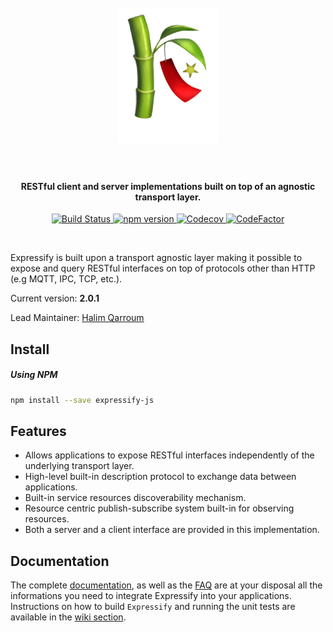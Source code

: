 <h1 align="center">
  <br>
  <a href="#"><img width="160" src="https://github.com/HQarroum/expressify/blob/master/docs/assets/images/logo.png?raw=true" alt="expressify" /></a>
  <br><br>
</h1>

<h4 align="center">RESTful client and server implementations built on top of an agnostic transport layer.</h4>

<p align="center">
  <a href="https://travis-ci.org/HQarroum/expressify">
    <img src="https://travis-ci.org/HQarroum/expressify.svg?branch=master"
         alt="Build Status">
  </a>
  <a href="https://badge.fury.io/js/expressify-js">
    <img src="https://badge.fury.io/js/expressify-js.svg" alt="npm version" height="18">
  </a>
  <a href="https://codecov.io/gh/HQarroum/expressify">
    <img src="https://codecov.io/gh/HQarroum/expressify/branch/master/graph/badge.svg" alt="Codecov" />
  </a>
  <a href="https://www.codefactor.io/repository/github/hqarroum/expressify/overview/master">
    <img src="https://www.codefactor.io/repository/github/hqarroum/expressify/badge/master" alt="CodeFactor" />
  </a>
</p>
<br>

Expressify is built upon a transport agnostic layer making it possible to expose and query RESTful interfaces on top of protocols other than HTTP (e.g MQTT, IPC, TCP, etc.).

Current version: **2.0.1**

Lead Maintainer: [Halim Qarroum](mailto:hqm.post@gmail.com)

## Install

##### Using NPM

```bash
npm install --save expressify-js
```

## Features

 - Allows applications to expose RESTful interfaces independently of the underlying transport layer.
 - High-level built-in description protocol to exchange data between applications.
 - Built-in service resources discoverability mechanism.
 - Resource centric publish-subscribe system built-in for observing resources.
 - Both a server and a client interface are provided in this implementation.

## Documentation

The complete [documentation](https://hqarroum.github.io/expressify/#/), as well as the [FAQ](https://hqarroum.github.io/expressify/#/faq.html) are at your disposal all the informations you need to integrate Expressify into your applications. Instructions on how to build `Expressify` and running the unit tests are available in the [wiki section](https://github.com/HQarroum/expressify/wiki).
